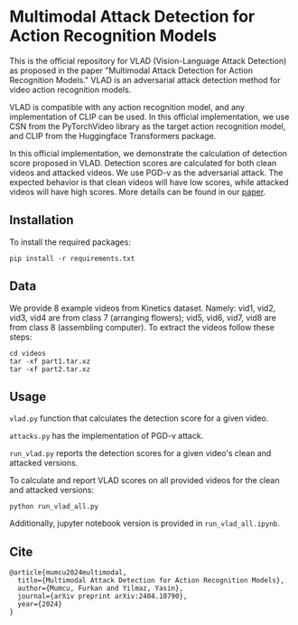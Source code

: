 # Multimodal Attack Detection for Action Recognition Models


This is the official repository for VLAD (Vision-Language Attack Detection) as proposed in the paper "Multimodal Attack Detection for Action Recognition Models." VLAD is an adversarial attack detection method for video action recognition models.

VLAD is compatible with any action recognition model, and any implementation of CLIP can be used. In this official implementation, we use CSN from the PyTorchVideo library as the target action recognition model, and CLIP from the Huggingface Transformers package.

In this official implementation, we demonstrate the calculation of detection score proposed in VLAD. Detection scores are calculated for both clean videos and attacked videos. We use PGD-v as the adversarial attack. The expected behavior is that clean videos will have low scores, while attacked videos will have high scores. More details can be found in our [paper](https://arxiv.org/pdf/2404.10790).

## Installation

To install the required packages:

```
pip install -r requirements.txt
```

## Data

We provide 8 example videos from Kinetics dataset. Namely: vid1, vid2, vid3, vid4 are from class 7 (arranging flowers); vid5, vid6, vid7, vid8 are from class 8 (assembling computer). To extract the videos follow these steps:

```
cd videos
tar -xf part1.tar.xz
tar -xf part2.tar.xz
```


## Usage

```vlad.py``` function that calculates the detection score for a given video.

```attacks.py``` has the implementation of PGD-v attack.

```run_vlad.py``` reports the detection scores for a given video's clean and attacked versions.

To calculate and report VLAD scores on all provided videos for the clean and attacked versions:

```
python run_vlad_all.py
```
Additionally, jupyter notebook version is provided in ```run_vlad_all.ipynb```.


## Cite

```
@article{mumcu2024multimodal,
  title={Multimodal Attack Detection for Action Recognition Models},
  author={Mumcu, Furkan and Yilmaz, Yasin},
  journal={arXiv preprint arXiv:2404.10790},
  year={2024}
}
```
